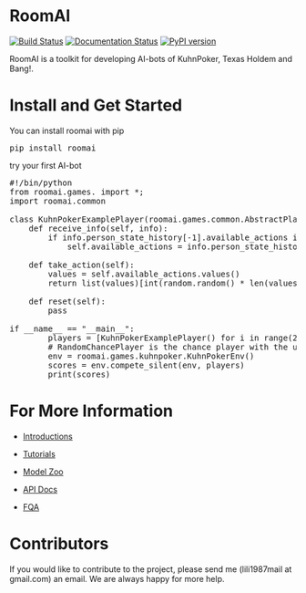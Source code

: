 # RoomAI

[![Build Status](https://travis-ci.org/roomai/RoomAI.svg?branch=master)](https://travis-ci.org/roomai/RoomAI.svg?branch=master)
[![Documentation Status](https://readthedocs.org/projects/roomai/badge/?version=latest)](http://roomai.readthedocs.io/en/latest/?badge=latest)
[![PyPI version](https://badge.fury.io/py/roomai.svg)](https://pypi.python.org/pypi/roomai)



RoomAI is a toolkit for developing AI-bots of KuhnPoker, Texas Holdem and Bang!.


# Install and Get Started

You can install roomai with pip

<pre>
pip install roomai
</pre>

try your first AI-bot


<pre>
#!/bin/python
from roomai.games. import *;
import roomai.common

class KuhnPokerExamplePlayer(roomai.games.common.AbstractPlayer):
    def receive_info(self, info):
        if info.person_state_history[-1].available_actions is not None:
            self.available_actions = info.person_state_history[-1].available_actions

    def take_action(self):
        values = self.available_actions.values()
        return list(values)[int(random.random() * len(values))]

    def reset(self):
        pass

if __name__ == "__main__":
        players = [KuhnPokerExamplePlayer() for i in range(2)] + [roomai.games.common.RandomPlayerChance()]
        # RandomChancePlayer is the chance player with the uniform distribution over every output
        env = roomai.games.kuhnpoker.KuhnPokerEnv()
        scores = env.compete_silent(env, players)
        print(scores)
</pre>



# For More Information

 - [Introductions](docs/document/tutorials.md)
 
 - [Tutorials](docs/document/guides_ai.md)
 
 - [Model Zoo](docs/document/model_zoo.md)
 
 - [API Docs](http://roomai.readthedocs.io/en/latest/?badge=latest)
 
 
 - [FQA](docs/document/fqa.md)
 

# Contributors

If you would like to contribute to the project, please send me (lili1987mail at gmail.com) an email. We are always happy for more help.
